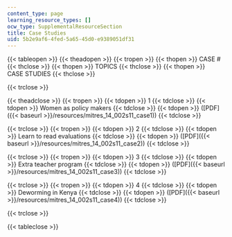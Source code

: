 ```yaml
---
content_type: page
learning_resource_types: []
ocw_type: SupplementalResourceSection
title: Case Studies
uid: 5b2e9af6-4fed-5a65-45d0-e9389051df31
---
```


{{< tableopen >}}
{{< theadopen >}}
{{< tropen >}}
{{< thopen >}}
CASE #
{{< thclose >}}
{{< thopen >}}
TOPICS
{{< thclose >}}
{{< thopen >}}
CASE STUDIES
{{< thclose >}}

{{< trclose >}}

{{< theadclose >}}
{{< tropen >}}
{{< tdopen >}}
1
{{< tdclose >}}
{{< tdopen >}}
Women as policy makers
{{< tdclose >}}
{{< tdopen >}}
([PDF]({{< baseurl >}}/resources/mitres_14_002s11_case1))
{{< tdclose >}}

{{< trclose >}}
{{< tropen >}}
{{< tdopen >}}
2
{{< tdclose >}}
{{< tdopen >}}
Learn to read evaluations
{{< tdclose >}}
{{< tdopen >}}
([PDF]({{< baseurl >}}/resources/mitres_14_002s11_case2))
{{< tdclose >}}

{{< trclose >}}
{{< tropen >}}
{{< tdopen >}}
3
{{< tdclose >}}
{{< tdopen >}}
Extra teacher program
{{< tdclose >}}
{{< tdopen >}}
([PDF]({{< baseurl >}}/resources/mitres_14_002s11_case3))
{{< tdclose >}}

{{< trclose >}}
{{< tropen >}}
{{< tdopen >}}
4
{{< tdclose >}}
{{< tdopen >}}
Deworming in Kenya
{{< tdclose >}}
{{< tdopen >}}
([PDF]({{< baseurl >}}/resources/mitres_14_002s11_case4))
{{< tdclose >}}

{{< trclose >}}

{{< tableclose >}}
